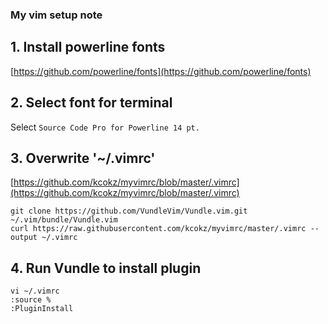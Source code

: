 ### My vim setup note
## 1. Install powerline fonts
[https://github.com/powerline/fonts](https://github.com/powerline/fonts)
## 2. Select font for terminal
Select `Source Code Pro for Powerline 14 pt.`
## 3. Overwrite '~/.vimrc'
[https://github.com/kcokz/myvimrc/blob/master/.vimrc](https://github.com/kcokz/myvimrc/blob/master/.vimrc)
```
git clone https://github.com/VundleVim/Vundle.vim.git ~/.vim/bundle/Vundle.vim
curl https://raw.githubusercontent.com/kcokz/myvimrc/master/.vimrc --output ~/.vimrc
```
## 4. Run Vundle to install plugin
```
vi ~/.vimrc
:source %
:PluginInstall
```
